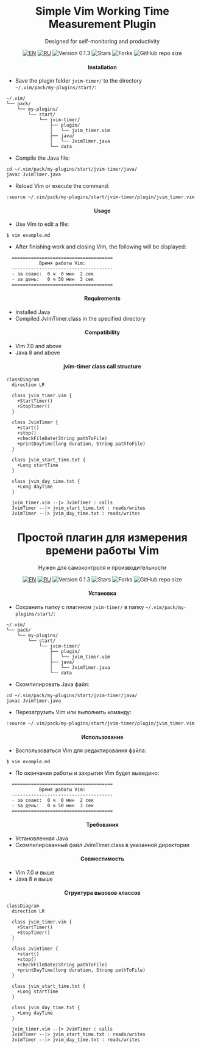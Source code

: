 <div align="center">

  <a id="english"></a>
  <h1>Simple Vim Working Time Measurement Plugin</h1>
  <p>Designed for self-monitoring and productivity</p>

  [![EN](https://img.shields.io/badge/English-🇬🇧-blue)](#english)
  [![RU](https://img.shields.io/badge/Русский-🇷🇺-red)](#russian)
  ![Version 0.1.3](https://img.shields.io/badge/Version-0.1.3-orange.svg)
  ![Stars](https://img.shields.io/github/stars/AlexandrAnatoliev/jvim-plugins.svg?style=flat)
  ![Forks](https://img.shields.io/github/forks/AlexandrAnatoliev/jvim-plugins.svg?style=flat)
  ![GitHub repo size](https://img.shields.io/github/repo-size/AlexandrAnatoliev/jvim-plugins)

</div>

<div align="center">
  <h4>Installation</h4>
</div>
 
* Save the plugin folder `jvim-timer/` to the directory  
`~/.vim/pack/my-plugins/start/`:

```
~/.vim/
└── pack/
    └── my-plugins/
        └── start/
            └── jvim-timer/
                ├── plugin/
                │   └── jvim_timer.vim
                ├── java/
                │   └── JvimTimer.java
                └── data
```

* Compile the Java file:
```
cd ~/.vim/pack/my-plugins/start/jvim-timer/java/
javac JvimTimer.java
```

* Reload Vim or execute the command:

```
:source ~/.vim/pack/my-plugins/start/jvim-timer/plugin/jvim_timer.vim
```

<div align="center">
  <h4>Usage</h4>
</div>

* Use Vim to edit a file:
```
$ vim example.md
```

* After finishing work and closing Vim, 
the following will be displayed:
```
  =====================================
            Время работы Vim:           
  -------------------------------------
  - за сеанс:  0 ч  0 мин  2 сек
  - за день:   0 ч 50 мин  3 сек
  =====================================
```

<div align="center">
  <h4>Requirements</h4>
</div>
 
* Installed Java
* Compiled JvimTimer.class in the specified directory

<div align="center">
  <h4>Compatibility</h4>
</div>
 
* Vim 7.0 and above
* Java 8 and above

<div align="center">
  <h4>jvim-timer class call structure</h4>
</div>

```mermaid
classDiagram
  direction LR
  
  class jvim_timer.vim {
    +StartTimer()
    +StopTimer()
  }

  class JvimTimer {
    +start()
    +stop()
    +checkFileDate(String pathToFile)
    +printDayTime(long duration, String pathToFile)
  }

  class jvim_start_time.txt {
    +Long startTime
  }

  class jvim_day_time.txt {
    +Long dayTime
  }

  jvim_timer.vim --|> JvimTimer : calls
  JvimTimer --|> jvim_start_time.txt : reads/writes
  JvimTimer --|> jvim_day_time.txt : reads/writes
```

<div align="center">

  <a id="russian"></a>
  <h1>Простой плагин для измерения времени работы Vim</h1>
  <p>Нужен для самоконтроля и производительности</p>

  [![EN](https://img.shields.io/badge/English-🇬🇧-blue)](#english)
  [![RU](https://img.shields.io/badge/Русский-🇷🇺-red)](#russian)
  ![Version 0.1.3](https://img.shields.io/badge/Version-0.1.3-orange.svg)
  ![Stars](https://img.shields.io/github/stars/AlexandrAnatoliev/jvim-plugins.svg?style=flat)
  ![Forks](https://img.shields.io/github/forks/AlexandrAnatoliev/jvim-plugins.svg?style=flat)
  ![GitHub repo size](https://img.shields.io/github/repo-size/AlexandrAnatoliev/jvim-plugins)

</div>

<div align="center">
  <h4>Установка</h4>
</div>
 
* Сохранить папку с плагином `jvim-timer/` в папку 
`~/.vim/pack/my-plugins/start/`:
```
~/.vim/
└── pack/
    └── my-plugins/
        └── start/
            └── jvim-timer/
                ├── plugin/
                │   └── jvim_timer.vim
                ├── java/
                │   └── JvimTimer.java
                └── data
```

* Скомпилировать Java файл:
```
cd ~/.vim/pack/my-plugins/start/jvim-timer/java/
javac JvimTimer.java
```

* Перезагрузить Vim или выполнить команду:

```
:source ~/.vim/pack/my-plugins/start/jvim-timer/plugin/jvim_timer.vim
```

<div align="center">
  <h4>Использование</h4>
</div>

* Воспользоваться Vim для редактирования файла:
```
$ vim example.md
```

* По окончании работы и закрытия Vim будет выведено:
```
  =====================================
            Время работы Vim:           
  -------------------------------------
  - за сеанс:  0 ч  0 мин  2 сек
  - за день:   0 ч 50 мин  3 сек
  =====================================
```

<div align="center">
  <h4>Требования</h4>
</div>
 
* Установленная Java
* Скомпилированный файл JvimTimer.class в указанной директории

<div align="center">
  <h4>Совместимость</h4>
</div>
 
* Vim 7.0 и выше
* Java 8 и выше

<div align="center">
  <h4>Структура вызовов классов</h4>
</div>

```mermaid
classDiagram
  direction LR
  
  class jvim_timer.vim {
    +StartTimer()
    +StopTimer()
  }

  class JvimTimer {
    +start()
    +stop()
    +checkFileDate(String pathToFile)
    +printDayTime(long duration, String pathToFile)
  }

  class jvim_start_time.txt {
    +Long startTime
  }

  class jvim_day_time.txt {
    +Long dayTime
  }

  jvim_timer.vim --|> JvimTimer : calls
  JvimTimer --|> jvim_start_time.txt : reads/writes
  JvimTimer --|> jvim_day_time.txt : reads/writes
```
